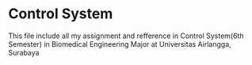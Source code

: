 # Control System
 This file include all my assignment and refference in Control System(6th Semester) in Biomedical Engineering Major at Universitas Airlangga, Surabaya
